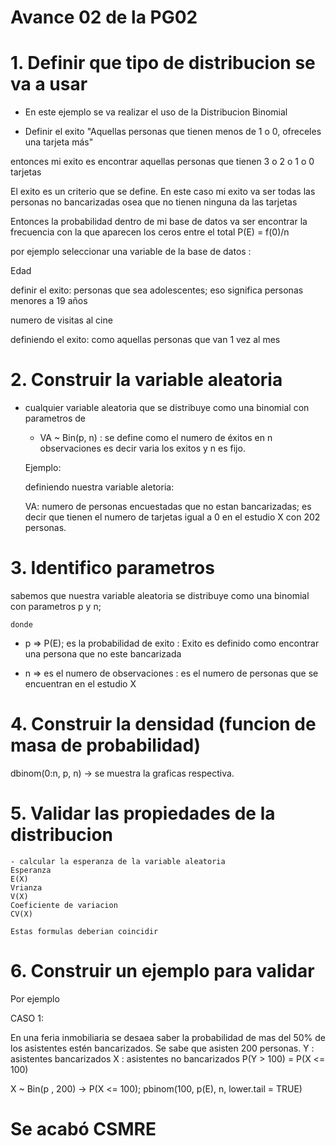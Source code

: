 # Avance 02 de la PG02

# 1.  Definir que tipo de distribucion se va a usar

- En este ejemplo se va realizar el uso de la Distribucion Binomial

* Definir el exito "Aquellas personas que tienen menos de 1 o 0, ofreceles una tarjeta más"

entonces mi exito es encontrar aquellas personas que tienen 3 o 2 o 1 o 0 tarjetas

El exito es un criterio que se define.  En este caso mi exito va ser todas las personas no bancarizadas osea que no tienen ninguna da las tarjetas 

Entonces la probabilidad dentro de mi base de datos va ser encontrar la frecuencia con la que aparecen los ceros entre el total
P(E) = f(0)/n

por ejemplo seleccionar una variable de la base de datos :

Edad

definir el exito: personas que sea adolescentes; eso significa personas menores a 19 años

numero de visitas al cine

definiendo el exito: como aquellas personas que van 1 vez al mes 


# 2. Construir la variable aleatoria

* cualquier variable aleatoria que se distribuye como una binomial con parametros de    
     - VA ~ Bin(p, n) : se define como el numero de éxitos en n observaciones  es decir varia los exitos y n es fijo.

     Ejemplo: 

    definiendo nuestra variable aletoria:

    VA: numero de personas encuestadas que no estan bancarizadas; es decir que tienen el numero de tarjetas igual a 0 en el estudio X con 202 personas.


# 3. Identifico parametros 

sabemos que nuestra variable aleatoria se distribuye como una binomial con parametros p y n; 

    donde 

- p => P(E); es la probabilidad de exito : Exito es definido como encontrar una persona que no este bancarizada

- n => es el numero de observaciones : es el numero de personas que se encuentran en el estudio X

# 4. Construir la densidad (funcion de masa de probabilidad)

 dbinom(0:n, p, n) -> se muestra la graficas respectiva.

 # 5. Validar las propiedades de la distribucion

    - calcular la esperanza de la variable aleatoria   
    Esperanza
    E(X)
    Vrianza
    V(X)
    Coeficiente de variacion 
    CV(X)

    Estas formulas deberian coincidir

# 6. Construir un ejemplo para validar 

Por ejemplo 

CASO 1:

En una feria inmobiliaria se desaea saber la probabilidad de mas del 50% de los asistentes estén bancarizados. Se sabe que asisten 200 personas. 
Y : asistentes bancarizados
X : asistentes no bancarizados
P(Y > 100) = P(X <= 100)

X ~ Bin(p , 200) -> P(X <= 100); pbinom(100, p(E), n, lower.tail = TRUE)

# Se acabó CSMRE
